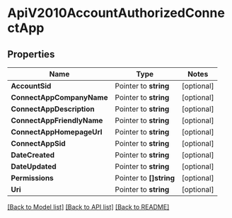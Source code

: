 # ApiV2010AccountAuthorizedConnectApp

## Properties
Name | Type | Notes
------------ | ------------- | -------------
**AccountSid** | Pointer to **string** | [optional] 
**ConnectAppCompanyName** | Pointer to **string** | [optional] 
**ConnectAppDescription** | Pointer to **string** | [optional] 
**ConnectAppFriendlyName** | Pointer to **string** | [optional] 
**ConnectAppHomepageUrl** | Pointer to **string** | [optional] 
**ConnectAppSid** | Pointer to **string** | [optional] 
**DateCreated** | Pointer to **string** | [optional] 
**DateUpdated** | Pointer to **string** | [optional] 
**Permissions** | Pointer to **[]string** | [optional] 
**Uri** | Pointer to **string** | [optional] 

[[Back to Model list]](../README.md#documentation-for-models) [[Back to API list]](../README.md#documentation-for-api-endpoints) [[Back to README]](../README.md)


